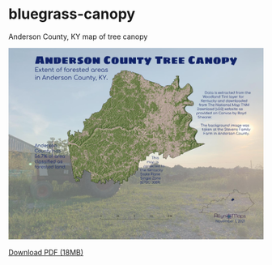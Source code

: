 # bluegrass-canopy
Anderson County, KY map of tree canopy

![Anderson County tree canopy map](images/bluegrassc-canopy.jpg)

[Download PDF (18MB)](canopytext.pdf)
